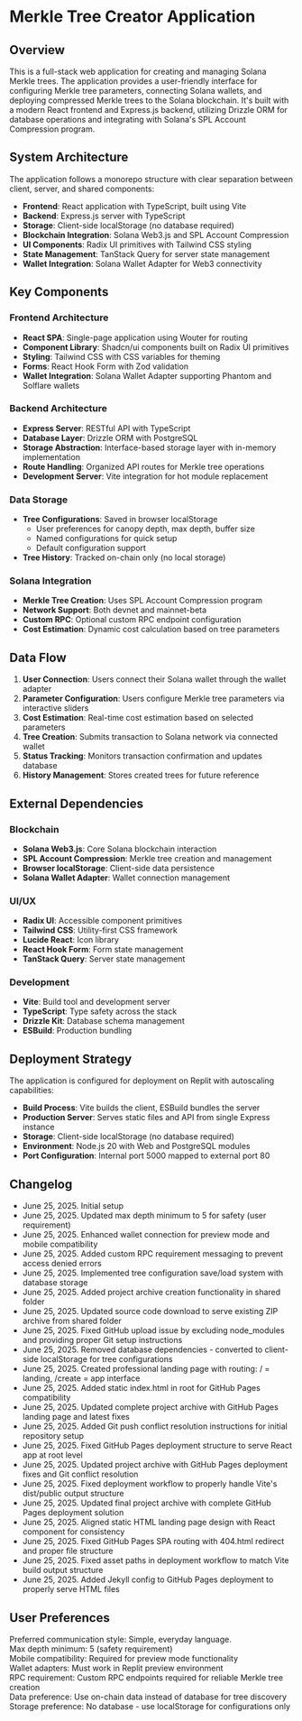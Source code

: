 # Merkle Tree Creator Application

## Overview

This is a full-stack web application for creating and managing Solana Merkle trees. The application provides a user-friendly interface for configuring Merkle tree parameters, connecting Solana wallets, and deploying compressed Merkle trees to the Solana blockchain. It's built with a modern React frontend and Express.js backend, utilizing Drizzle ORM for database operations and integrating with Solana's SPL Account Compression program.

## System Architecture

The application follows a monorepo structure with clear separation between client, server, and shared components:

- **Frontend**: React application with TypeScript, built using Vite
- **Backend**: Express.js server with TypeScript
- **Storage**: Client-side localStorage (no database required)
- **Blockchain Integration**: Solana Web3.js and SPL Account Compression
- **UI Components**: Radix UI primitives with Tailwind CSS styling
- **State Management**: TanStack Query for server state management
- **Wallet Integration**: Solana Wallet Adapter for Web3 connectivity

## Key Components

### Frontend Architecture
- **React SPA**: Single-page application using Wouter for routing
- **Component Library**: Shadcn/ui components built on Radix UI primitives
- **Styling**: Tailwind CSS with CSS variables for theming
- **Forms**: React Hook Form with Zod validation
- **Wallet Integration**: Solana Wallet Adapter supporting Phantom and Solflare wallets

### Backend Architecture
- **Express Server**: RESTful API with TypeScript
- **Database Layer**: Drizzle ORM with PostgreSQL
- **Storage Abstraction**: Interface-based storage layer with in-memory implementation
- **Route Handling**: Organized API routes for Merkle tree operations
- **Development Server**: Vite integration for hot module replacement

### Data Storage
- **Tree Configurations**: Saved in browser localStorage
  - User preferences for canopy depth, max depth, buffer size
  - Named configurations for quick setup
  - Default configuration support
- **Tree History**: Tracked on-chain only (no local storage)

### Solana Integration
- **Merkle Tree Creation**: Uses SPL Account Compression program
- **Network Support**: Both devnet and mainnet-beta
- **Custom RPC**: Optional custom RPC endpoint configuration
- **Cost Estimation**: Dynamic cost calculation based on tree parameters

## Data Flow

1. **User Connection**: Users connect their Solana wallet through the wallet adapter
2. **Parameter Configuration**: Users configure Merkle tree parameters via interactive sliders
3. **Cost Estimation**: Real-time cost estimation based on selected parameters
4. **Tree Creation**: Submits transaction to Solana network via connected wallet
5. **Status Tracking**: Monitors transaction confirmation and updates database
6. **History Management**: Stores created trees for future reference

## External Dependencies

### Blockchain
- **Solana Web3.js**: Core Solana blockchain interaction
- **SPL Account Compression**: Merkle tree creation and management
- **Browser localStorage**: Client-side data persistence
- **Solana Wallet Adapter**: Wallet connection management

### UI/UX
- **Radix UI**: Accessible component primitives
- **Tailwind CSS**: Utility-first CSS framework
- **Lucide React**: Icon library
- **React Hook Form**: Form state management
- **TanStack Query**: Server state management

### Development
- **Vite**: Build tool and development server
- **TypeScript**: Type safety across the stack
- **Drizzle Kit**: Database schema management
- **ESBuild**: Production bundling

## Deployment Strategy

The application is configured for deployment on Replit with autoscaling capabilities:

- **Build Process**: Vite builds the client, ESBuild bundles the server
- **Production Server**: Serves static files and API from single Express instance
- **Storage**: Client-side localStorage (no database required)
- **Environment**: Node.js 20 with Web and PostgreSQL modules
- **Port Configuration**: Internal port 5000 mapped to external port 80

## Changelog

- June 25, 2025. Initial setup
- June 25, 2025. Updated max depth minimum to 5 for safety (user requirement)
- June 25, 2025. Enhanced wallet connection for preview mode and mobile compatibility
- June 25, 2025. Added custom RPC requirement messaging to prevent access denied errors
- June 25, 2025. Implemented tree configuration save/load system with database storage
- June 25, 2025. Added project archive creation functionality in shared folder
- June 25, 2025. Updated source code download to serve existing ZIP archive from shared folder
- June 25, 2025. Fixed GitHub upload issue by excluding node_modules and providing proper Git setup instructions
- June 25, 2025. Removed database dependencies - converted to client-side localStorage for tree configurations
- June 25, 2025. Created professional landing page with routing: / = landing, /create = app interface
- June 25, 2025. Added static index.html in root for GitHub Pages compatibility
- June 25, 2025. Updated complete project archive with GitHub Pages landing page and latest fixes
- June 25, 2025. Added Git push conflict resolution instructions for initial repository setup
- June 25, 2025. Fixed GitHub Pages deployment structure to serve React app at root level
- June 25, 2025. Updated project archive with GitHub Pages deployment fixes and Git conflict resolution
- June 25, 2025. Fixed deployment workflow to properly handle Vite's dist/public output structure
- June 25, 2025. Updated final project archive with complete GitHub Pages deployment solution
- June 25, 2025. Aligned static HTML landing page design with React component for consistency
- June 25, 2025. Fixed GitHub Pages SPA routing with 404.html redirect and proper file structure
- June 25, 2025. Fixed asset paths in deployment workflow to match Vite build output structure
- June 25, 2025. Added Jekyll config to GitHub Pages deployment to properly serve HTML files

## User Preferences

Preferred communication style: Simple, everyday language.  
Max depth minimum: 5 (safety requirement)  
Mobile compatibility: Required for preview mode functionality  
Wallet adapters: Must work in Replit preview environment  
RPC requirement: Custom RPC endpoints required for reliable Merkle tree creation  
Data preference: Use on-chain data instead of database for tree discovery  
Storage preference: No database - use localStorage for configurations only